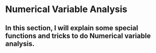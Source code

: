 # Numerical Variable Analysis
## In this section, I will explain some special functions and tricks to do Numerical variable analysis.
